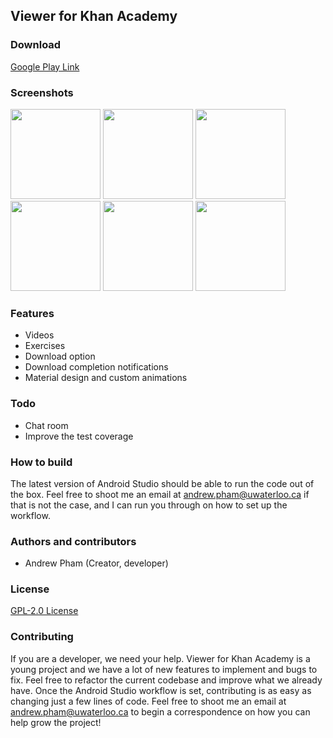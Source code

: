 Viewer for Khan Academy
-----------------------

### Download
[Google Play Link](https://play.google.com/store/apps/details?id=com.andrewpham.android.khanacademy_learnanything) 

### Screenshots
<img src="https://lh3.googleusercontent.com/G95ARO0UfmI5Sbh87qTWeVSyVxCX318XpPrnp_Ur2RIE_g-M3d5zfSJOHQwaP5RmBcY=h900-rw" width=144>
<img src="https://lh3.googleusercontent.com/5pbDwyRFr8kCmUryW8eZLJslMItX6ASuHrDstLZiPHORSlgqxZBCFMEzet6vL9xJHcA=h900-rw" width=144>
<img src="https://lh3.googleusercontent.com/y6X2jdDuTJQytDbn-xmnwxcCx7FxZoC12VhmcDyO65L2ZGhI0bYP0FD6x6xLKkATraS1=h900-rw" width=144>
<img src="https://lh3.googleusercontent.com/8kSq4OAHmysjkBfDHWm-ivnjXg93bPs91SGyTabP5PZVlFy3IR7vqHopWmhHwbpnvQ=h900-rw" width=144>
<img src="https://lh3.googleusercontent.com/JOfglJMqEz7JE0Yr3h7siFkgNBPqRwNdmnZOiuEwW6bjszsFzrbD79ZqF9XghkOCbF8=h900-rw" width=144>
<img src="https://lh3.googleusercontent.com/TaWrLNy_NXmPMPzqOYyxFJ-hpFlKY8pJo2vFRuWmBDYu-cP8w4feMOiFzMLwVYAKZXw=h900-rw" width=144> 

### Features
* Videos
* Exercises
* Download option
* Download completion notifications
* Material design and custom animations

### Todo
* Chat room
* Improve the test coverage

### How to build
The latest version of Android Studio should be able to run the code out of the box.  Feel free 
to shoot me an email at andrew.pham@uwaterloo.ca if that is not the case, and I can run you 
through on how to set up the workflow.

### Authors and contributors
* Andrew Pham (Creator, developer)

### License
[GPL-2.0 License](https://opensource.org/licenses/gpl-2.0.php)

### Contributing
If you are a developer, we need your help.  Viewer for Khan Academy is a young project and we have a lot of new features to implement and bugs to fix.  Feel free to refactor the current codebase and improve what we already have.  Once the Android Studio workflow is set, contributing is as easy as changing just a few lines of code.  Feel free to shoot me an email at andrew.pham@uwaterloo.ca to begin a correspondence on how you can help grow the project!